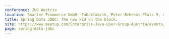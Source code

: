 ```yaml
---
conference: JUG Austria
location: Smarter Ecommerce GmbH -Tabakfabrik, Peter-Behrens-Platz 9, 4. Stock, Stiege B, 4020, Austria
title: Spring Data JDBC: The new kid on the block.
site: https://www.meetup.com/Enterprise-Java-User-Group-Austria/events/264123479/
page: spring-data-jdbc
---
```

